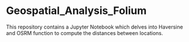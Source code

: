 # Geospatial_Analysis_Folium
This repository contains a Jupyter Notebook which delves into Haversine  and OSRM function to compute the distances between locations. 
